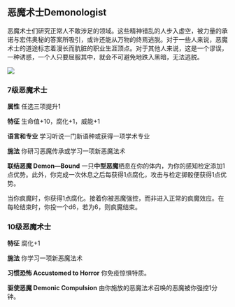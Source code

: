 ## 恶魔术士Demonologist

恶魔术士们研究正常人不敢涉足的领域。这些精神错乱的人步入虚空，被力量的承诺与宏伟奥秘的答案所吸引，或许还能从万物的终焉逃脱。对于一些人来说，恶魔术士的道途标志着漫长而肮脏的职业生涯顶点。对于其他人来说，这是一个谬误，一种诱惑，一个人只要屈服其中，就会不可避免地跌入黑暗，无法逃脱。

![](https://sdlpic.oss-cn-beijing.aliyuncs.com/pic/%E6%81%B6%E9%AD%94%E6%9C%AF%E5%A3%AB.PNG)

### 7级恶魔术士

**属性** 任选三项提升1

**特征** 生命值+10，腐化+1，威能+1

**语言和专业** 学习听说一门新语种或获得一项学术专业

**施法** 你研习恶魔传承或学习一项新恶魔法术

**联结恶魔 Demon—Bound**
一只**中型恶魔**栖息在你的体内，为你的感知检定添加1点优势。此外，你完成一次休息之后每获得1点腐化，攻击与检定掷骰便获得1点优势。

当你疯魔时，你获得1点腐化。接着你被恶魔强控，而非进入正常的疯魔效应。在每轮结束时，你投一个d6，若为6，则疯魔结束。

### 10级恶魔术士

**特征** 腐化+1

**施法** 你学习一项新恶魔法术

**习惯恐怖 Accustomed to Horror** 你免疫惊惧特质。

**驱使恶魔 Demonic Compulsion**
由你施放的恶魔法术召唤的恶魔被你强控1分钟。
